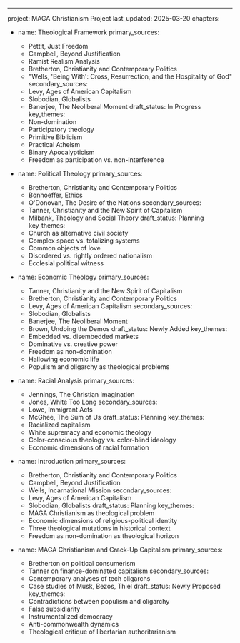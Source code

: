 ---
project: MAGA Christianism Project
last_updated: 2025-03-20
chapters:
  - name: Theological Framework
    primary_sources:
      - Pettit, Just Freedom
      - Campbell, Beyond Justification
      - Ramist Realism Analysis
      - Bretherton, Christianity and Contemporary Politics
      - "Wells, 'Being With': Cross, Resurrection, and the Hospitality of God"
    secondary_sources:
      - Levy, Ages of American Capitalism
      - Slobodian, Globalists
      - Banerjee, The Neoliberal Moment
    draft_status: In Progress
    key_themes:
      - Non-domination
      - Participatory theology
      - Primitive Biblicism
      - Practical Atheism
      - Binary Apocalypticism
      - Freedom as participation vs. non-interference

  - name: Political Theology
    primary_sources:
      - Bretherton, Christianity and Contemporary Politics
      - Bonhoeffer, Ethics
      - O'Donovan, The Desire of the Nations
    secondary_sources:
      - Tanner, Christianity and the New Spirit of Capitalism
      - Milbank, Theology and Social Theory
    draft_status: Planning
    key_themes:
      - Church as alternative civil society
      - Complex space vs. totalizing systems
      - Common objects of love
      - Disordered vs. rightly ordered nationalism
      - Ecclesial political witness

  - name: Economic Theology
    primary_sources:
      - Tanner, Christianity and the New Spirit of Capitalism
      - Bretherton, Christianity and Contemporary Politics
      - Levy, Ages of American Capitalism
    secondary_sources:
      - Slobodian, Globalists
      - Banerjee, The Neoliberal Moment
      - Brown, Undoing the Demos
    draft_status: Newly Added
    key_themes:
      - Embedded vs. disembedded markets
      - Dominative vs. creative power
      - Freedom as non-domination
      - Hallowing economic life
      - Populism and oligarchy as theological problems

  - name: Racial Analysis
    primary_sources:
      - Jennings, The Christian Imagination
      - Jones, White Too Long
    secondary_sources:
      - Lowe, Immigrant Acts
      - McGhee, The Sum of Us
    draft_status: Planning
    key_themes:
      - Racialized capitalism
      - White supremacy and economic theology
      - Color-conscious theology vs. color-blind ideology
      - Economic dimensions of racial formation

  - name: Introduction
    primary_sources:
      - Bretherton, Christianity and Contemporary Politics
      - Campbell, Beyond Justification
      - Wells, Incarnational Mission
    secondary_sources:
      - Levy, Ages of American Capitalism
      - Slobodian, Globalists
    draft_status: Planning
    key_themes:
      - MAGA Christianism as theological problem
      - Economic dimensions of religious-political identity
      - Three theological mutations in historical context
      - Freedom as non-domination as theological horizon

  - name: MAGA Christianism and Crack-Up Capitalism
    primary_sources:
      - Bretherton on political consumerism
      - Tanner on finance-dominated capitalism
    secondary_sources:
      - Contemporary analyses of tech oligarchs
      - Case studies of Musk, Bezos, Thiel
    draft_status: Newly Proposed
    key_themes:
      - Contradictions between populism and oligarchy
      - False subsidiarity
      - Instrumentalized democracy
      - Anti-commonwealth dynamics
      - Theological critique of libertarian authoritarianism
